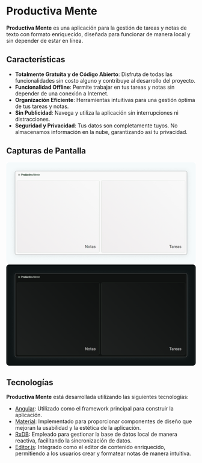 # Productiva Mente

**Productiva Mente** es una aplicación para la gestión de tareas y notas de texto con formato enriquecido, diseñada para funcionar de manera local y sin depender de estar en línea.

## Características

- **Totalmente Gratuita y de Código Abierto**: Disfruta de todas las funcionalidades sin costo alguno y contribuye al desarrollo del proyecto.
- **Funcionalidad Offline**: Permite trabajar en tus tareas y notas sin depender de una conexión a Internet.
- **Organización Eficiente**: Herramientas intuitivas para una gestión óptima de tus tareas y notas.
- **Sin Publicidad**: Navega y utiliza la aplicación sin interrupciones ni distracciones.
- **Seguridad y Privacidad**: Tus datos son completamente tuyos. No almacenamos información en la nube, garantizando así tu privacidad.

## Capturas de Pantalla

![Home screen (light)](<screenshots/Home%20screen%20(light).png>)
![Home screen (dark)](<screenshots/Home%20screen%20(dark).png>)

## Tecnologías

**Productiva Mente** está desarrollada utilizando las siguientes tecnologías:

- [Angular](https://angular.dev/): Utilizado como el framework principal para construir la aplicación.
- [Material](https://material.angular.io/): Implementado para proporcionar componentes de diseño que mejoran la usabilidad y la estética de la aplicación.
- [RxDB](https://rxdb.info/): Empleado para gestionar la base de datos local de manera reactiva, facilitando la sincronización de datos.
- [Editor.js](https://editorjs.io/): Integrado como el editor de contenido enriquecido, permitiendo a los usuarios crear y formatear notas de manera intuitiva.
